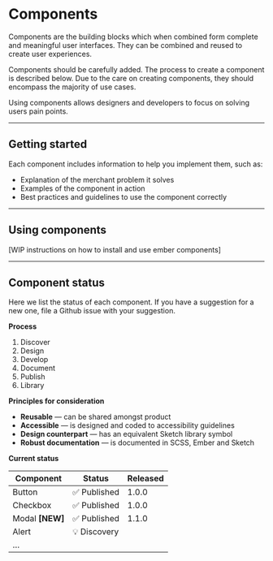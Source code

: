 # Components

Components are the building blocks which when combined form complete and meaningful user interfaces. They can be combined and reused to create user experiences.

Components should be carefully added. The process to create a component is described below. Due to the care on creating components, they should encompass the majority of use cases.

Using components allows designers and developers to focus on solving users pain points.

----------
## Getting started

Each component includes information to help you implement them, such as:

- Explanation of the merchant problem it solves
- Examples of the component in action
- Best practices and guidelines to use the component correctly
----------
## Using components

[WIP instructions on how to install and  use ember components]

----------
## Component status

Here we list the status of each component. If you have a suggestion for a new one, file a Github issue with your suggestion.

**Process**

1. Discover
2. Design
3. Develop
4. Document
5. Publish
6. Library

**Principles for consideration**

- **Reusable** — can be shared amongst product
- **Accessible** — is designed and coded to accessibility guidelines
- **Design counterpart** — has an equivalent Sketch library symbol
- **Robust documentation** — is documented in SCSS, Ember and Sketch

**Current status**

| Component       | Status       | Released |
| --------------- | ------------ | -------- |
| Button          | ✅ Published  | 1.0.0    |
| Checkbox        | ✅ Published  | 1.0.0    |
| Modal **[NEW]** | ✅ Published  | 1.1.0    |
| Alert           | 💡 Discovery |          |
| …               |              |          |
